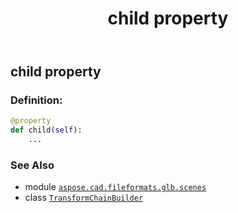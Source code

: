 ﻿---
title: child property
second_title: Aspose.CAD for Python via .NET API References
description: 
type: docs
weight: 30
url: /python-net/aspose.cad.fileformats.glb.scenes/transformchainbuilder/child/
is_root: false
---

## child property

### Definition:
```python
@property
def child(self):
    ...
```

### See Also
* module [`aspose.cad.fileformats.glb.scenes`](../../)
* class [`TransformChainBuilder`](/cad/python-net/aspose.cad.fileformats.glb.scenes/transformchainbuilder)
